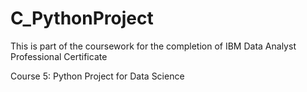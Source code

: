 # C_PythonProject

This is part of the coursework for the completion of IBM Data Analyst Professional Certificate

Course 5: Python Project for Data Science
